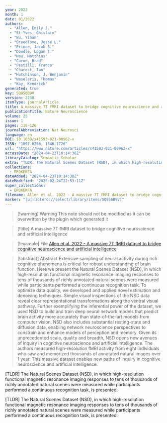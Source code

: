 ```yaml
---
year: 2022
month: 1
date: 01/2022
authors:
  - "Allen, Emily J."
  - "St-Yves, Ghislain"
  - "Wu, Yihan"
  - "Breedlove, Jesse L."
  - "Prince, Jacob S."
  - "Dowdle, Logan T."
  - "Nau, Matthias"
  - "Caron, Brad"
  - "Pestilli, Franco"
  - "Charest, Ian"
  - "Hutchinson, J. Benjamin"
  - "Naselaris, Thomas"
  - "Kay, Kendrick"
generated: true
key: SQ956B9V
version: 2238
itemType: journalArticle
title: A massive 7T fMRI dataset to bridge cognitive neuroscience and artificial intelligence
publicationTitle: Nature Neuroscience
volume: 25
issue: 1
pages: 116-126
journalAbbreviation: Nat Neurosci
language: en
DOI: 10.1038/s41593-021-00962-x
ISSN: "1097-6256, 1546-1726"
url: "https://www.nature.com/articles/s41593-021-00962-x"
accessDate: "2024-04-23T10:14:38Z"
libraryCatalog: Semantic Scholar
extra: "TLDR: The Natural Scenes Dataset (NSD), in which high-resolution functional magnetic resonance imaging responses to tens of thousands of richly annotated natural scenes were measured while participants performed a continuous recognition task, is presented."
collections:
  - ERQKEKFA
dateAdded: "2024-04-23T10:14:38Z"
dateModified: "2025-02-24T22:53:11Z"
super_collections:
  - ERQKEKFA
filename: Allen et al. 2022 - A massive 7T fMRI dataset to bridge cognitive neuroscience and artificial intelligence
marker: "[🇿](zotero://select/library/items/SQ956B9V)"
---
```


>[!warning] Warning
> This note should not be modified as it can be overwritten by the plugin which generated it

> [!title] A massive 7T fMRI dataset to bridge cognitive neuroscience and artificial intelligence

> [!example] File
> [Allen et al. 2022 - A massive 7T fMRI dataset to bridge cognitive neuroscience and artificial intelligence](Allen%20et%20al.%202022%20-%20A%20massive%207T%20fMRI%20dataset%20to%20bridge%20cognitive%20neuroscience%20and%20artificial%20intelligence.pdf)

> [!abstract] Abstract
> Extensive sampling of neural activity during rich cognitive phenomena is critical for robust understanding of brain function. Here we present the Natural Scenes Dataset (NSD), in which high-resolution functional magnetic resonance imaging responses to tens of thousands of richly annotated natural scenes were measured while participants performed a continuous recognition task. To optimize data quality, we developed and applied novel estimation and denoising techniques. Simple visual inspections of the NSD data reveal clear representational transformations along the ventral visual pathway. Further exemplifying the inferential power of the dataset, we used NSD to build and train deep neural network models that predict brain activity more accurately than state-of-the-art models from computer vision. NSD also includes substantial resting-state and diffusion data, enabling network neuroscience perspectives to constrain and enhance models of perception and memory. Given its unprecedented scale, quality and breadth, NSD opens new avenues of inquiry in cognitive neuroscience and artificial intelligence. The authors measured high-resolution fMRI activity from eight individuals who saw and memorized thousands of annotated natural images over 1 year. This massive dataset enables new paths of inquiry in cognitive neuroscience and artificial intelligence.

[TLDR] The Natural Scenes Dataset (NSD), in which high-resolution functional magnetic resonance imaging responses to tens of thousands of richly annotated natural scenes were measured while participants performed a continuous recognition task, is presented.

[TLDR] The Natural Scenes Dataset (NSD), in which high-resolution functional magnetic resonance imaging responses to tens of thousands of richly annotated natural scenes were measured while participants performed a continuous recognition task, is presented.


